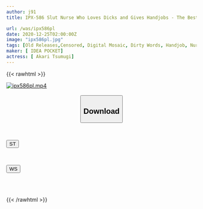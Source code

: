 ```yaml
---
author: j91
title: IPX-586 Slut Nurse Who Loves Dicks and Gives Handjobs - The Best Pussy Molestation Therapy That Will Lead You To Deep Ejaculation With Whispering Dirty Talk And Slow-paced Handjobs - Tsumugi Akari

url: /was/ipx586pl
date: 2020-12-25T02:00:00Z
image: "ipx586pl.jpg"
tags: [Old Releases,Censored, Digital Mosaic, Dirty Words, Handjob, Nurse, Slut, Solowork]
maker: [ IDEA POCKET]
actress: [ Akari Tsumugi]
---
```



{{< rawhtml >}}

<div class="video" data-videoid="29xqGjYYQxUZde6">
    <a href="javascript:;">
        <img src="/was/ipx586pl/ipx586pl.jpg" width="WIDTH" height="HEIGHT" alt="ipx586pl.mp4" loading="lazy">
    </a>
</div>

<script type="text/javascript" src="https://j91.asia/asset/on-demand-st.js"></script>

<br>
  <link rel="stylesheet" href="https://j91.asia/asset/bs5.css">
  
  <center>
  <button class="btn btn-primary" type="button" data-bs-toggle="collapse" data-bs-target=".multi-collapse" aria-expanded="false" aria-controls="multiCollapseExample1 multiCollapseExample2"><h2>Download</h2></button></center>
</p>
<div class="row">
  <div class="col">
    <div class="collapse multi-collapse" id="multiCollapseExample1">
      <div class="card card-body">
	      	      <br>
<div class="buttons">  
<p><a href="https://streamtape.to/v/29xqGjYYQxUZde6" target="_blank"><button class="btn-hover color-3"><i class="fa fa-download"></i> ST</button></a></p></div>
    </div>
  </div>
</div>
  <div class="col">
    <div class="collapse multi-collapse" id="multiCollapseExample2">
      <div class="card card-body">
	      <br>
<div class="buttons">
<p><a href="https://wolfstream.tv/qzst2sq3u9jk" target="_blank"><button class="btn-hover color-8"><i class="fa fa-download"></i> WS</button></a></p></div>
<br><br>
      </div>
    </div>
  </div>
</div>

{{< /rawhtml >}}